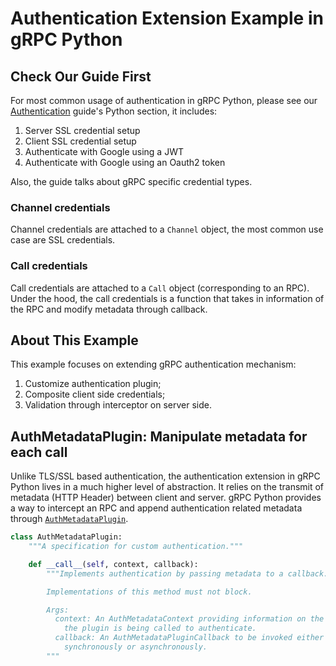 # Authentication Extension Example in gRPC Python

## Check Our Guide First

For most common usage of authentication in gRPC Python, please see our [Authentication](https://grpc.io/docs/guides/auth/) guide's Python section, it includes:

1. Server SSL credential setup
2. Client SSL credential setup
3. Authenticate with Google using a JWT
4. Authenticate with Google using an Oauth2 token

Also, the guide talks about gRPC specific credential types.

### Channel credentials

Channel credentials are attached to a `Channel` object, the most common use case are SSL credentials.

### Call credentials

Call credentials are attached to a `Call` object (corresponding to an RPC). Under the hood, the call credentials is a function that takes in information of the RPC and modify metadata through callback.

## About This Example

This example focuses on extending gRPC authentication mechanism:
1) Customize authentication plugin;
2) Composite client side credentials;
3) Validation through interceptor on server side.

## AuthMetadataPlugin: Manipulate metadata for each call

Unlike TLS/SSL based authentication, the authentication extension in gRPC Python lives in a much higher level of abstraction. It relies on the transmit of metadata (HTTP Header) between client and server. gRPC Python provides a way to intercept an RPC and append authentication related metadata through [`AuthMetadataPlugin`](https://grpc.github.io/grpc/python/grpc.html#grpc.AuthMetadataPlugin).

```Python
class AuthMetadataPlugin:
    """A specification for custom authentication."""

    def __call__(self, context, callback):
        """Implements authentication by passing metadata to a callback.

        Implementations of this method must not block.

        Args:
          context: An AuthMetadataContext providing information on the RPC that
            the plugin is being called to authenticate.
          callback: An AuthMetadataPluginCallback to be invoked either
            synchronously or asynchronously.
        """
```
